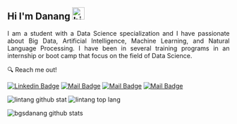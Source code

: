 
## Hi I'm Danang <img src="https://user-images.githubusercontent.com/1303154/88677602-1635ba80-d120-11ea-84d8-d263ba5fc3c0.gif" width="28px" alt="hi">

<p align="justify">
  I am a student with a Data Science specialization and I have passionate about Big Data, Artificial Intelligence, Machine Learning, and Natural Language Processing. I have been in several training programs in an internship or boot camp that focus on the field of Data Science.
</p>


🔍 Reach me out!

 
 [![Linkedin Badge](https://img.shields.io/badge/-danangbagus-0e76a8?style=flat&labelColor=0e76a8&logo=linkedin&logoColor=white)](https://www.linkedin.com/in/danangbagus/) 
 [![Mail Badge](https://img.shields.io/badge/-DanangBgs-1b1e23?style=flat&labelColor=1b1e23&logo=medium&logoColor=white)](https://medium.com/@danangbgs)
 [![Mail Badge](https://img.shields.io/badge/-@bgsdanang-e84393?style=flat&labelColor=e84393&logo=instagram&logoColor=white)](https://instagram.com/bgsdanang) 
 [![Mail Badge](https://img.shields.io/badge/-Danang_Bagus-c0392b?style=flat&labelColor=c0392b&logo=gmail&logoColor=white)](mailto:danangb07@gmail.com)
 
<!-- ## 👁‍🗨 Visitors Count -->

![lintang github stat](https://github-readme-stats.vercel.app/api?username=bgsdanang&show_icons=true&hide_border=true&theme=vue)
![lintang top lang](https://github-readme-stats.vercel.app/api/top-langs/?username=LintangWisesa&layout=compact&hide_border=true&theme=vue) 

![bgsdanang github stats](https://github-readme-stats.vercel.app/api?username=bgsdanang&count_private=true&theme=white&hide=contribs,prs)
